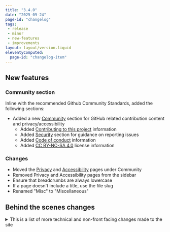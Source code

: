 ```yaml
---
title: "3.4.0"
date: "2025-09-24"
page-id: "changelog"
tags: 
 - release
 - minor
 - new-features
 - improvements
layout: layout/version.liquid
eleventyComputed:
  page-id: "changelog-item"
---
```


## New features
### Community section
Inline with the recommended Github Community Standards, added the following sections:
- Added a new [Community](/community) section for GitHub related contribution content and privacy/accessibility
  - Added [Contributing to this project](/community/contributing) information
  - Added [Security](/community/security) section for guidance on reporting issues
  - Added [Code of conduct](/community/code-of-conduct) information
  - Added [CC BY-NC-SA 4.0](/community/license) license information

### Changes
- Moved the [Privacy](/community/privacy) and [Accessibility](/community/accessibility) pages under Community
- Removed Privacy and Accessibility pages from the sidebar
- Ensure that breadcrumbs are always lowercase
- If a page doesn't include a title, use the file slug
- Renamed "Misc" to "Miscellaneous"

## Behind the scenes changes
<details>
<summary>This is a list of more technical and non-front facing changes made to the site  </summary>

### File rendering
- Added support for the 11ty markdown plugin
- Added support for the 11ty render plugin
- Added filters and shortcodes to allow reading files and rendering markdown files, this allows keeping GitHub specific files in location and rendering them out onto pages in other locations
- Added a filter that returns content in lowercase
</details>